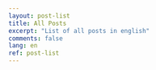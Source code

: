 ```yaml
---
layout: post-list
title: All Posts
excerpt: "List of all posts in english"
comments: false
lang: en
ref: post-list
---
```

